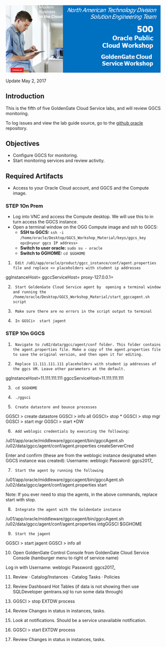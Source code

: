 ![](images/500/lab500.png)

Update May 2, 2017

## Introduction

This is the fifth of five GoldenGate Cloud Service labs, and will review GGCS monitoring.

To log issues and view the lab guide source, go to the [github oracle](https://github.com/pcdavies/GoldenGateCloudService/tree/master/workshops/goldengate/issues) repository.

## Objectives

- Configure GGCS for monitoring.
- Start monitoring services and review activity.

## Required Artifacts

- Access to your Oracle Cloud account, and GGCS and the Compute image.

### **STEP 1**On Prem

- Log into VNC and access the Compute desktop.  We will use this to in turn access the GGCS instance.
- Open a terminal window on the OGG Compute image and ssh to GGCS:
	- **SSH to GGCS:** `ssh -i /home/oracle/Desktop/GGCS_Workshop_Material/keys/ggcs_key opc@<your ggcs IP address>`
	- **Switch to user oracle:** `sudo su - oracle`
    - **Switch to GGHOME:** `cd $GGHOME`

1.      Edit /u01/app/oracle/product/ggcc_instance/conf/agent.properties file and replace <> placeholders with student ip addresses

ggInstanceHost=<ip address of on prem vm>
ggccServiceHost=<ip address of ggcs vm>
proxy-127.0.0.1=<ip address of ggcs vm>

2.      Start GoldenGate Cloud Service agent by  opening a terminal window and running the /home/oracle/Desktop/GGCS_Workshop_Material/start_ggccagent.sh script

3.      Make sure there are no errors in the script output to terminal

4.      In GGSCi>  start jagent

### **STEP 1**On GGCS

1.      Navigate to /u02/data/ggcc/agent/conf folder. This folder contains the agent.properties file. Make a copy of the agent.properties file to save the original version, and then open it for editing.

2.      Replace 11.111.111.111 placeholders with student ip addresses of the ggcs VM. Leave other parameters at the default.

ggInstanceHost=11.111.111.111
ggccServiceHost=11.111.111.111

3.      cd $GGHOME

4.      ./ggsci

5.      Create datastore and bounce processes

GGSCI > create datastore
GGSCI > info all
GGSCI>  stop *
GGSCI > stop mgr
GGSCI > start mgr
GGSCI > start *DW

6.      Add weblogic credentials by executing the following:

/u01/app/oracle/middleware/ggccagent/bin/ggccAgent.sh /u02/data/ggcc/agent/conf/agent.properties createServerCred

Enter and confirm (these are from the weblogic instance designated when GGCS instance was created):
               Username:  weblogic
               Password:  ggcs2017_

7.      Start the agent by running the following

/u01/app/oracle/middleware/ggccagent/bin/ggccAgent.sh /u02/data/ggcc/agent/conf/agent.properties start

Note: If you ever need to stop the agents, in the above commands, replace start with stop.

8.      Integrate the agent with the GoldenGate instance

/u01/app/oracle/middleware/ggccagent/bin/ggccAgent.sh /u02/data/ggcc/agent/conf/agent.properties intgGGSCI $GGHOME

9.      Start the jagent

GGSCI > start jagent
GGSCI > info all

10.   Open GoldenGate Control Console from GoldenGate Cloud Service Console (hamburger menu to right of service name)
 
Log in with
               Username:  weblogic
               Password:  ggcs2017_

11.   Review
·        Catalog/Instances
·        Catalog Tasks
·        Policies

12.   Review Dashboard Hot Tables (if data is not showing then use SQLDeveloper gentrans.sql to run some data through)

13.   GGSCI > stop EXTDW process

14.   Review Changes in status in instances, tasks.

15.   Look at notifications. Should be a service unavailable notification.

16.   GGSCI > start EXTDW process

17.   Review Changes in status in instances, tasks. 